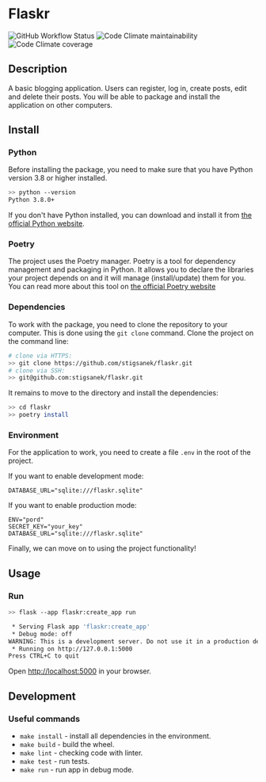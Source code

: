 # Flaskr

![GitHub Workflow Status](https://img.shields.io/github/workflow/status/stigsanek/flaskr/python-ci)
![Code Climate maintainability](https://img.shields.io/codeclimate/maintainability/stigsanek/flaskr)
![Code Climate coverage](https://img.shields.io/codeclimate/coverage/stigsanek/flaskr)

## Description

A basic blogging application. Users can register, log in, create posts, edit and delete their posts. You will be able to
package and install the application on other computers.

## Install

### Python

Before installing the package, you need to make sure that you have Python version 3.8 or higher installed.

```bash
>> python --version
Python 3.8.0+
```

If you don't have Python installed, you can download and install it
from [the official Python website](https://www.python.org/downloads/).

### Poetry

The project uses the Poetry manager. Poetry is a tool for dependency management and packaging in Python. It allows you
to declare the libraries your project depends on and it will manage (install/update) them for you. You can read more
about this tool on [the official Poetry website](https://python-poetry.org/)

### Dependencies

To work with the package, you need to clone the repository to your computer. This is done using the `git clone` command.
Clone the project on the command line:

```bash
# clone via HTTPS:
>> git clone https://github.com/stigsanek/flaskr.git
# clone via SSH:
>> git@github.com:stigsanek/flaskr.git
```

It remains to move to the directory and install the dependencies:

```bash
>> cd flaskr
>> poetry install
```

### Environment

For the application to work, you need to create a file `.env` in the root of the project.

If you want to enable development mode:

```dotenv
DATABASE_URL="sqlite:///flaskr.sqlite"
```

If you want to enable production mode:

```dotenv
ENV="pord"
SECRET_KEY="your_key"
DATABASE_URL="sqlite:///flaskr.sqlite"
```

Finally, we can move on to using the project functionality!

## Usage

### Run

```bash
>> flask --app flaskr:create_app run

 * Serving Flask app 'flaskr:create_app'
 * Debug mode: off
WARNING: This is a development server. Do not use it in a production deployment. Use a production WSGI server instead.
 * Running on http://127.0.0.1:5000
Press CTRL+C to quit
```

Open [http://localhost:5000](http://localhost:5000) in your browser.

## Development

### Useful commands

* `make install` - install all dependencies in the environment.
* `make build` - build the wheel.
* `make lint` - checking code with linter.
* `make test` - run tests.
* `make run` - run app in debug mode.
